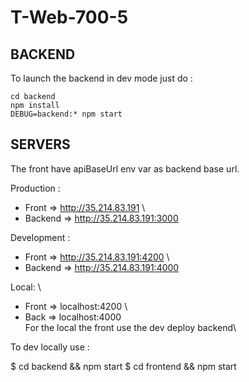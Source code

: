 # T-Web-700-5



## BACKEND

To launch the backend in dev mode just do :
```
cd backend
npm install
DEBUG=backend:* npm start
```
## SERVERS

The front have apiBaseUrl env var as backend base url.

Production :     
   - Front => http://35.214.83.191 \
   - Backend => http://35.214.83.191:3000

Development :     
   - Front => http://35.214.83.191:4200 \
   - Backend => http://35.214.83.191:4000
   
Local: \
   - Front => localhost:4200 \
   - Back => localhost:4000 \
   For the local the front use the dev deploy backend\

To dev locally use :

   $ cd backend && npm start
   $ cd frontend && npm start
